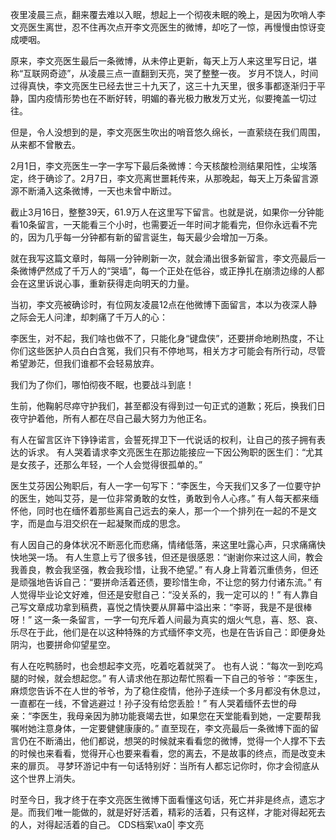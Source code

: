 

夜里凌晨三点，翻来覆去难以入眠，想起上一个彻夜未眠的晚上，是因为吹哨人李文亮医生离世，忍不住再次点开李文亮医生的微博，却吃了一惊，再慢慢由惊讶变成哽咽。

原来，李文亮医生最后一条微博，从未停止更新，每天上万人来这里写日记，堪称“互联网奇迹”，从凌晨三点一直翻到天亮，哭了整整一夜。 岁月不饶人，时间过得真快，李文亮医生已经去世三十九天了，这三十九天里，很多事都逐渐归于平静，国内疫情形势也在不断好转，明媚的春光极力散发万丈光，似要掩盖一切过往。

但是，令人没想到的是，李文亮医生吹出的哨音悠久绵长，一直萦绕在我们周围，从来都不曾散去。

2月1日，李文亮医生一字一字写下最后条微博：今天核酸检测结果阳性，尘埃落定，终于确诊了。2月7日，李文亮离世噩耗传来，从那晚起，每天上万条留言源源不断涌入这条微博，一天也未曾中断过。

截止3月16日，整整39天，61.9万人在这里写下留言。也就是说，如果你一分钟能看10条留言，一天能看三个小时，也需要近一年时间才能看完，但你永远看不完的，因为几乎每一分钟都有新的留言诞生，每天最少会增加一万条。

就在我写这篇文章时，每隔一分钟刷新一次，就会涌出很多新留言，李文亮最后一条微博俨然成了千万人的“哭墙”，每一个正处在低谷，或正挣扎在崩溃边缘的人都会在这里诉说心事，重新获得走向明天的力量。

当初，李文亮被确诊时，有位网友凌晨12点在他微博下面留言，本以为夜深人静之际会无人问津，却刺痛了千万人的心：

李医生，对不起，我们啥也做不了，只能化身“键盘侠”，还要拼命地刷热度，不让你们这些医护人员白白含冤，我们只有不停地骂，相关方才可能会有所行动，尽管希望渺茫，但我们谁都不会轻易放弃。

我们为了你们，哪怕彻夜不眠，也要战斗到底！ 

生前，他鞠躬尽瘁守护我们，甚至都没有得到过一句正式的道歉；死后，换我们日夜守护着他，所有人都在尽自己最大努力为他正名。

有人在留言区许下铮铮诺言，会誓死捍卫下一代说话的权利，让自己的孩子拥有表达的诉求。 有人哭着请求李文亮医生在那边能接应一下因公殉职的医生们：“尤其是女孩子，还那么年轻，一个人会觉得很孤单的。”

医生艾芬因公殉职后，有人一字一句写下：“李医生，今天我们又多了一位要守护的医生，她叫艾芬，是一位非常勇敢的女性，勇敢到令人心疼。” 有人每天都来缅怀他，同时也在缅怀着那些离自己远去的亲人，那一个一个排列在一起的不是文字，而是血与泪交织在一起凝聚而成的思念。 

有人因自己的身体状况不断恶化而悲痛，情绪低落，来这里吐露心声，只求痛痛快快地哭一场。 有人生意上亏了很多钱，但还是很感恩：“谢谢你来过这人间，教会我善良，教会我坚强，教会我珍惜，让我不绝望。” 有人身上背着沉重债务，但还是顽强地告诉自己：“要拼命活着还债，要珍惜生命，不让您的努力付诸东流。” 有人觉得毕业论文好难，但还是安慰自己：“没关系的，我一定可以的！” 有人靠自己写文章成功拿到稿费，喜悦之情快要从屏幕中溢出来：“李哥，我是不是很棒呀！” 这一条一条留言，一字一句充斥着人间最为真实的烟火气息，喜、怒、哀、乐尽在于此，他们是在以这种特殊的方式缅怀李文亮，也是在告诉自己：即便身处阴沟，也要拼命仰望星空。

有人在吃鸭肠时，也会想起李文亮，吃着吃着就哭了。 也有人说：“每次一到吃鸡腿的时候，就会想起您。” 有人请求他在那边帮忙照看一下自己的爷爷：“李医生，麻烦您告诉不在人世的爷爷，为了稳住疫情，他孙子连续一个多月都没有休息过，一直都在一线，不曾逃避过！孙子没有给您丢脸！” 有人哭着缅怀去世的母亲：“李医生，我母亲因为肺功能衰竭去世，如果您在天堂能看到她，一定要帮我嘱咐她注意身体，一定要健健康康的。” 直至现在，李文亮最后一条微博下面的留言仍在不断涌出，他们都说，想哭的时候就来看看您的微博，觉得一个人撑不下去的时候也来看看，觉得开心也要来看看，您的离去，不是故事的终点，而是改变未来的扉页。 寻梦环游记中有一句话特别好：当所有人都忘记你时，你才会彻底从这个世界上消失。

时至今日，我才终于在李文亮医生微博下面看懂这句话，死亡并非是终点，遗忘才是。而我们唯一能做的，就是好好活着，精彩的活着，只有这样，才能对得起死去的人，对得起活着的自己。 CDS档案\xa0| 李文亮


